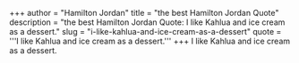 +++
author = "Hamilton Jordan"
title = "the best Hamilton Jordan Quote"
description = "the best Hamilton Jordan Quote: I like Kahlua and ice cream as a dessert."
slug = "i-like-kahlua-and-ice-cream-as-a-dessert"
quote = '''I like Kahlua and ice cream as a dessert.'''
+++
I like Kahlua and ice cream as a dessert.
